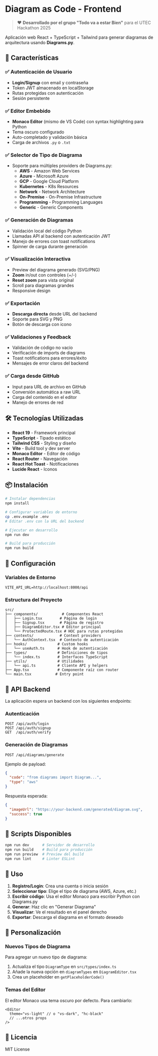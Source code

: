 # Diagram as Code - Frontend

> ❤️ **Desarrollado por el grupo "Todo va a estar Bien"** para el UTEC Hackathon 2025

Aplicación web React + TypeScript + Tailwind para generar diagramas de arquitectura usando **Diagrams.py**.

## 🚀 Características

### ✅ Autenticación de Usuario

- **Login/Signup** con email y contraseña
- Token JWT almacenado en localStorage
- Rutas protegidas con autenticación
- Sesión persistente

### ✅ Editor Embebido

- **Monaco Editor** (mismo de VS Code) con syntax highlighting para Python
- Tema oscuro configurado
- Auto-completado y validación básica
- Carga de archivos `.py` o `.txt`

### ✅ Selector de Tipo de Diagrama

- Soporte para múltiples providers de Diagrams.py:
  - **AWS** - Amazon Web Services
  - **Azure** - Microsoft Azure
  - **GCP** - Google Cloud Platform
  - **Kubernetes** - K8s Resources
  - **Network** - Network Architecture
  - **On-Premise** - On-Premise Infrastructure
  - **Programming** - Programming Languages
  - **Generic** - Generic Components

### ✅ Generación de Diagramas

- Validación local del código Python
- Llamadas API al backend con autenticación JWT
- Manejo de errores con toast notifications
- Spinner de carga durante generación

### ✅ Visualización Interactiva

- Preview del diagrama generado (SVG/PNG)
- **Zoom** in/out con controles (+/-)
- **Reset zoom** para vista original
- Scroll para diagramas grandes
- Responsive design

### ✅ Exportación

- **Descarga directa** desde URL del backend
- Soporte para SVG y PNG
- Botón de descarga con icono

### ✅ Validaciones y Feedback

- Validación de código no vacío
- Verificación de imports de diagrams
- Toast notifications para errores/éxito
- Mensajes de error claros del backend

### ✅ Carga desde GitHub

- Input para URL de archivo en GitHub
- Conversión automática a raw URL
- Carga del contenido en el editor
- Manejo de errores de red

## 🛠️ Tecnologías Utilizadas

- **React 19** - Framework principal
- **TypeScript** - Tipado estático
- **Tailwind CSS** - Styling y diseño
- **Vite** - Build tool y dev server
- **Monaco Editor** - Editor de código
- **React Router** - Navegación
- **React Hot Toast** - Notificaciones
- **Lucide React** - Iconos

## 📦 Instalación

```bash
# Instalar dependencias
npm install

# Configurar variables de entorno
cp .env.example .env
# Editar .env con la URL del backend

# Ejecutar en desarrollo
npm run dev

# Build para producción
npm run build
```

## 🔧 Configuración

### Variables de Entorno

```env
VITE_API_URL=http://localhost:8000/api
```

### Estructura del Proyecto

```
src/
├── components/           # Componentes React
│   ├── Login.tsx        # Página de login
│   ├── Signup.tsx       # Página de registro
│   ├── DiagramEditor.tsx # Editor principal
│   └── ProtectedRoute.tsx # HOC para rutas protegidas
├── contexts/            # Context providers
│   └── AuthContext.tsx  # Contexto de autenticación
├── hooks/              # Custom hooks
│   └── useAuth.ts      # Hook de autenticación
├── types/              # Definiciones de tipos
│   └── index.ts        # Interfaces TypeScript
├── utils/              # Utilidades
│   └── api.ts          # Cliente API y helpers
├── App.tsx             # Componente raíz con router
└── main.tsx           # Entry point
```

## 🔑 API Backend

La aplicación espera un backend con los siguientes endpoints:

### Autenticación

```
POST /api/auth/login
POST /api/auth/signup
GET  /api/auth/verify
```

### Generación de Diagramas

```
POST /api/diagrams/generate
```

Ejemplo de payload:

```json
{
  "code": "from diagrams import Diagram...",
  "type": "aws"
}
```

Respuesta esperada:

```json
{
  "imageUrl": "https://your-backend.com/generated/diagram.svg",
  "success": true
}
```

## 🚀 Scripts Disponibles

```bash
npm run dev      # Servidor de desarrollo
npm run build    # Build para producción
npm run preview  # Preview del build
npm run lint     # Linter ESLint
```

## 📝 Uso

1. **Registro/Login**: Crea una cuenta o inicia sesión
2. **Seleccionar tipo**: Elige el tipo de diagrama (AWS, Azure, etc.)
3. **Escribir código**: Usa el editor Monaco para escribir Python con Diagrams.py
4. **Generar**: Haz clic en "Generar Diagrama"
5. **Visualizar**: Ve el resultado en el panel derecho
6. **Exportar**: Descarga el diagrama en el formato deseado

## 🔧 Personalización

### Nuevos Tipos de Diagrama

Para agregar un nuevo tipo de diagrama:

1. Actualiza el tipo `DiagramType` en `src/types/index.ts`
2. Añade la nueva opción en `diagramTypes` en `DiagramEditor.tsx`
3. Crea un placeholder en `getPlaceholderCode()`

### Temas del Editor

El editor Monaco usa tema oscuro por defecto. Para cambiarlo:

```tsx
<Editor
  theme="vs-light" // o "vs-dark", "hc-black"
  // ...otros props
/>
```

## 📄 Licencia

MIT License
